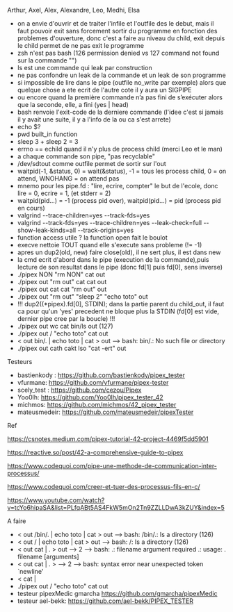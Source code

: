 Arthur, Axel, Alex, Alexandre, Leo, Medhi, Elsa
- on a envie d'ouvrir et de traiter l'infile et l'outfile des le debut, mais il faut pouvoir exit sans forcement sortir du programme en fonction des problemes d'ouverture, donc c'est a faire au niveau du child, exit depuis le child permet de ne pas exit le programme
- zsh n'est pas bash (126 permission denied vs 127 command not found sur la commande "")
- ls est une commande qui leak par construction
- ne pas confondre un leak de la commande et un leak de son programme
- si impossible de lire dans le pipe (outfile no_write par exemple) alors que quelque chose a ete ecrit de l'autre cote il y aura un SIGPIPE
- ou encore quand la première commande n’a pas fini de s’exécuter alors que la seconde,  elle, a fini (yes | head)
- bash renvoie l'exit-code de la derniere commande (l'idee c'est si jamais il y avait une suite, il y a l'info de la ou ca s'est arrete)
- echo $?
- pwd built_in function
- sleep 3 + sleep 2 = 3
- errno == echild quand il n'y plus de process child (merci Leo et le man)
- a chaque commande son pipe, "pas recyclable"
- /dev/sdtout comme outfile permet de sortir sur l'out
- waitpid(-1, &status, 0) = wait(&status), -1 = tous les process child, 0 = on attend, WNOHANG = on attend pas
- mnemo pour les pipe.fd : "lire, ecrire, compter" le but de l'ecole, donc lire = 0, ecrire = 1, (et stderr = 2)
- waitpid(pid...) = -1 (process pid over), waitpid(pid...) = pid (process pid en cours)
- valgrind --trace-children=yes --track-fds=yes 
- valgrind --track-fds=yes --trace-children=yes --leak-check=full --show-leak-kinds=all --track-origins=yes
- function access utile ? la function open fait le boulot
- execve nettoie TOUT quand elle s'execute sans probleme (!= -1)
- apres un dup2(old, new) faire close(old), il ne sert plus, il est dans new
- la cmd ecrit d'abord dans le pipe (execution de la commande),puis lecture de son resultat dans le pipe (donc fd[1] puis fd[0], sens inverse)
- ./pipex NON "rm NON" cat out
- ./pipex out "rm out" cat cat out
- ./pipex out cat cat "rm out" out
- ./pipex out "rm out" "sleep 2" "echo toto" out
- !!! dup2((*pipex).fd[0], STDIN); dans la partie parent du child_out, il faut ca pour qu'un 'yes' precedent ne bloque plus la STDIN (fd[0] est vide, dernier pipe cree par la boucle) !!!
- ./pipex out wc cat bin/ls out (127)
- ./pipex out / "echo toto" cat out
- < out bin/. | echo toto | cat > out --> bash: bin/.: No such file or directory
- ./pipex out cath cakt lso "cat -ert" out

Testeurs
- bastienkody : https://github.com/bastienkody/pipex_tester
- vfurmane: https://github.com/vfurmane/pipex-tester
- scely_test : https://github.com/cezou/Pipex
- Yoo0lh: https://github.com/Yoo0lh/pipex_tester_42
- michmos: https://github.com/michmos/42_pipex_tester
- mateusmedeir: https://github.com/mateusmedeir/pipexTester
 
Ref

https://csnotes.medium.com/pipex-tutorial-42-project-4469f5dd5901

https://reactive.so/post/42-a-comprehensive-guide-to-pipex

https://www.codequoi.com/pipe-une-methode-de-communication-inter-processus/

https://www.codequoi.com/creer-et-tuer-des-processus-fils-en-c/

https://www.youtube.com/watch?v=tcYo6hipaSA&list=PLfqABt5AS4FkW5mOn2Tn9ZZLLDwA3kZUY&index=5

A faire
- < out /bin/. | echo toto | cat > out --> bash: /bin/.: Is a directory (126)
- < out / | echo toto | cat > out --> bash: /: Is a directory (126)
- < out cat | . > out --> 2 --> bash: .: filename argument required
                              .: usage: . filename [arguments]
- < out cat | . > --> 2 --> bash: syntax error near unexpected token `newline'
- < cat |
- ./pipex out / "echo toto" cat out
- testeur pipexMedic gmarcha https://github.com/gmarcha/pipexMedic
- testeur ael-bekk: https://github.com/ael-bekk/PIPEX_TESTER
